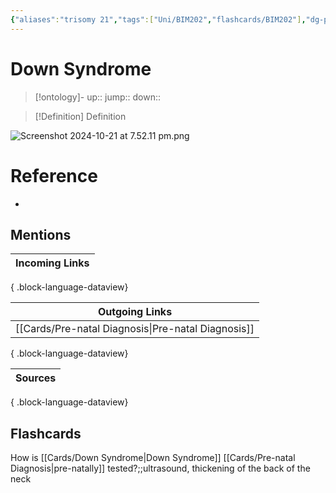 ```yaml
---
{"aliases":"trisomy 21","tags":["Uni/BIM202","flashcards/BIM202"],"dg-publish":true,"cards-deck":"University::BIM202","permalink":"/cards/down-syndrome/","dgPassFrontmatter":true}
---
```


# Down Syndrome

> [!ontology]-
> up:: 
> jump:: 
> down:: 

> [!Definition] Definition

![Screenshot 2024-10-21 at 7.52.11 pm.png](/img/user/Extras/Obsidian%20Images/Screenshot%202024-10-21%20at%207.52.11%20pm.png)

# Reference

- 

## Mentions

| Incoming Links |
| -------------- |

{ .block-language-dataview}

| Outgoing Links                                        |
| ----------------------------------------------------- |
| [[Cards/Pre-natal Diagnosis\|Pre-natal Diagnosis]] |

{ .block-language-dataview}

| Sources |
| ------- |

{ .block-language-dataview}

## Flashcards

How is [[Cards/Down Syndrome\|Down Syndrome]] [[Cards/Pre-natal Diagnosis\|pre-natally]] tested?;;ultrasound, thickening of the back of the neck